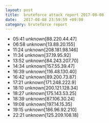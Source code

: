 ```yaml
---
layout: post
title:  bruteforce attack report 2017-08-08
date:   2017-08-08 23:59:59 +09:00
category: bruteforce report
---
```


* 05:41 unknown[88.220.44.47]
* 06:58 unknown[13.88.20.155]
* 11:24 unknown[208.181.98.146]
* 11:34 unknown[37.19.95.92]
* 13:52 unknown[84.243.207.70]
* 14:34 unknown[157.55.39.47]
* 16:39 unknown[116.48.130.40]
* 16:42 unknown[89.200.73.87]
* 17:21 unknown[171.248.222.9]
* 18:10 unknown[200.121.128.34]
* 18:27 unknown[175.143.53.25]
* 18:39 unknown[87.106.30.24]
* 19:08 unknown[197.14.15.35]
* 19:15 unknown[186.96.92.210]
* 22:21 unknown[125.209.108.18]

